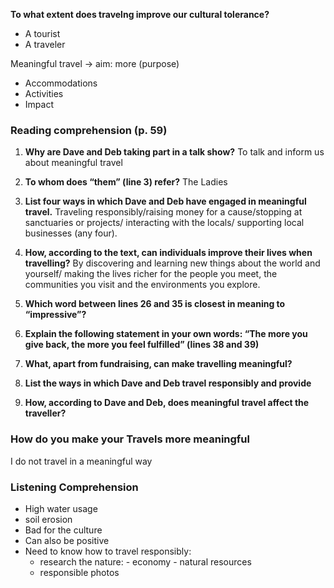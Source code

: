 **To what extent does travelng improve our cultural tolerance?**
  - A tourist
  - A traveler

Meaningful travel
→ aim: more (purpose)
 - Accommodations
 - Activities
 - Impact

### Reading comprehension (p. 59)

1. **Why are Dave and Deb taking part in a talk show?**
To talk and inform us about meaningful travel

2. **To whom does “them” (line 3) refer?**
The Ladies

3. **List four ways in which Dave and Deb have engaged in meaningful
travel.**
Traveling responsibly/raising money for a cause/stopping at sanctuaries or projects/ interacting with the locals/ supporting local businesses (any four).

4. **How, according to the text, can individuals improve their lives when
travelling?**
By discovering and learning new things about the world and yourself/ making the lives richer for the people you meet, the communities you visit and the environments you explore.

5. **Which word between lines 26 and 35 is closest in meaning to
“impressive”?**

6. **Explain the following statement in your own words: “The more you
give back, the more you feel fulfilled” (lines 38 and 39)**

7. **What, apart from fundraising, can make travelling meaningful?**

9. **List the ways in which Dave and Deb travel responsibly and provide**

10. **How, according to Dave and Deb, does meaningful travel affect
the traveller?**




### How do you make your Travels more meaningful
I do not travel in a meaningful way

### Listening Comprehension
 - High water usage
 - soil erosion
 - Bad for the culture
 - Can also be positive
 - Need to know how to travel responsibly:
	 - research the nature: 
			 - economy 
			 - natural resources
	 - responsible photos